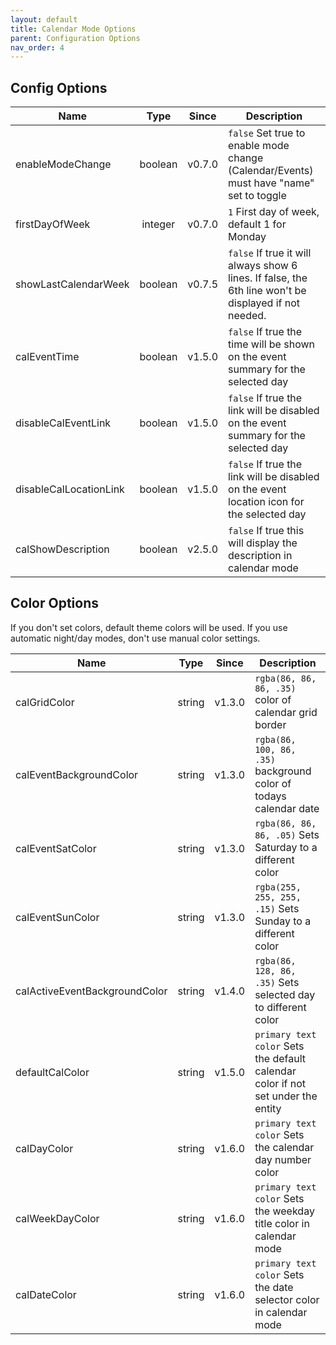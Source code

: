 ```yaml
---
layout: default
title: Calendar Mode Options
parent: Configuration Options
nav_order: 4
---
```


## Config Options

| Name                   |  Type   | Since  | Description                                                                                           |
| ---------------------- | :-----: | :----: | ----------------------------------------------------------------------------------------------------- |
| enableModeChange       | boolean | v0.7.0 | `false` Set true to enable mode change (Calendar/Events) must have "name" set to toggle               |
| firstDayOfWeek         | integer | v0.7.0 | `1` First day of week, default 1 for Monday                                                           |
| showLastCalendarWeek   | boolean | v0.7.5 | `false` If true it will always show 6 lines. If false, the 6th line won't be displayed if not needed. |
| calEventTime           | boolean | v1.5.0 | `false` If true the time will be shown on the event summary for the selected day                      |
| disableCalEventLink    | boolean | v1.5.0 | `false` If true the link will be disabled on the event summary for the selected day                   |
| disableCalLocationLink | boolean | v1.5.0 | `false` If true the link will be disabled on the event location icon for the selected day             |
| calShowDescription     | boolean | v2.5.0 | `false` If true this will display the description in calendar mode                                    |

## Color Options

If you don't set colors, default theme colors will be used. If you use automatic night/day modes, don't use manual color settings.

| Name                          |  Type  | Since  | Description                                                                      |
| ----------------------------- | :----: | :----: | -------------------------------------------------------------------------------- |
| calGridColor                  | string | v1.3.0 | `rgba(86, 86, 86, .35)` color of calendar grid border                            |
| calEventBackgroundColor       | string | v1.3.0 | `rgba(86, 100, 86, .35)` background color of todays calendar date                |
| calEventSatColor              | string | v1.3.0 | `rgba(86, 86, 86, .05)` Sets Saturday to a different color                       |
| calEventSunColor              | string | v1.3.0 | `rgba(255, 255, 255, .15)` Sets Sunday to a different color                      |
| calActiveEventBackgroundColor | string | v1.4.0 | `rgba(86, 128, 86, .35)` Sets selected day to different color                    |
| defaultCalColor               | string | v1.5.0 | `primary text color` Sets the default calendar color if not set under the entity |
| calDayColor                   | string | v1.6.0 | `primary text color` Sets the calendar day number color                          |
| calWeekDayColor               | string | v1.6.0 | `primary text color` Sets the weekday title color in calendar mode               |
| calDateColor                  | string | v1.6.0 | `primary text color` Sets the date selector color in calendar mode               |
